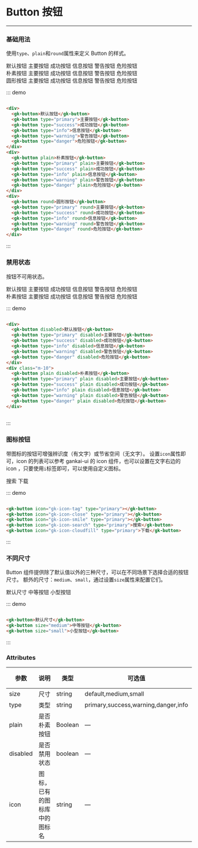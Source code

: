 # Button 按钮
----
### 基础用法
使用```type```、```plain```和```round```属性来定义 Button 的样式。

<div class="demo-block">
  <div>
    <gk-button>默认按钮</gk-button>
    <gk-button type="primary">主要按钮</gk-button>
    <gk-button type="success">成功按钮</gk-button>
    <gk-button type="info">信息按钮</gk-button>
    <gk-button type="warning">警告按钮</gk-button>
    <gk-button type="danger">危险按钮</gk-button>
  </div>
  <div class="m-10">
    <gk-button plain>朴素按钮</gk-button>
    <gk-button type="primary" plain>主要按钮</gk-button>
    <gk-button type="success" plain>成功按钮</gk-button>
    <gk-button type="info" plain>信息按钮</gk-button>
    <gk-button type="warning" plain>警告按钮</gk-button>
    <gk-button type="danger" plain>危险按钮</gk-button>
  </div>
  <div class="m-10">
    <gk-button round>圆形按钮</gk-button>
    <gk-button type="primary" round>主要按钮</gk-button>
    <gk-button type="success" round>成功按钮</gk-button>
    <gk-button type="info" round>信息按钮</gk-button>
    <gk-button type="warning" round>警告按钮</gk-button>
    <gk-button type="danger" round>危险按钮</gk-button>
  </div>
</div>

::: demo
```html

<div>
  <gk-button>默认按钮</gk-button>
  <gk-button type="primary">主要按钮</gk-button>
  <gk-button type="success">成功按钮</gk-button>
  <gk-button type="info">信息按钮</gk-button>
  <gk-button type="warning">警告按钮</gk-button>
  <gk-button type="danger">危险按钮</gk-button>
</div>
<div>
  <gk-button plain>朴素按钮</gk-button>
  <gk-button type="primary" plain>主要按钮</gk-button>
  <gk-button type="success" plain>成功按钮</gk-button>
  <gk-button type="info" plain>信息按钮</gk-button>
  <gk-button type="warning" plain>警告按钮</gk-button>
  <gk-button type="danger" plain>危险按钮</gk-button>
</div>
<div>
  <gk-button round>圆形按钮</gk-button>
  <gk-button type="primary" round>主要按钮</gk-button>
  <gk-button type="success" round>成功按钮</gk-button>
  <gk-button type="info" round>信息按钮</gk-button>
  <gk-button type="warning" round>警告按钮</gk-button>
  <gk-button type="danger" round>危险按钮</gk-button>
</div>

```
:::

### 禁用状态

按钮不可用状态。

<div class="demo-block">
  <div>
    <gk-button disabled>默认按钮</gk-button>
    <gk-button type="primary" disabled>主要按钮</gk-button>
    <gk-button type="success" disabled>成功按钮</gk-button>
    <gk-button type="info" disabled>信息按钮</gk-button>
    <gk-button type="warning" disabled>警告按钮</gk-button>
    <gk-button type="danger" disabled>危险按钮</gk-button>
  </div>
  <div class="m-10">
    <gk-button plain disabled>朴素按钮</gk-button>
    <gk-button type="primary" plain disabled>主要按钮</gk-button>
    <gk-button type="success" plain disabled>成功按钮</gk-button>
    <gk-button type="info" plain disabled>信息按钮</gk-button>
    <gk-button type="warning" plain disabled>警告按钮</gk-button>
    <gk-button type="danger" plain disabled>危险按钮</gk-button>
  </div>
</div>

::: demo
```html

<div>
  <gk-button disabled>默认按钮</gk-button>
  <gk-button type="primary" disabled>主要按钮</gk-button>
  <gk-button type="success" disabled>成功按钮</gk-button>
  <gk-button type="info" disabled>信息按钮</gk-button>
  <gk-button type="warning" disabled>警告按钮</gk-button>
  <gk-button type="danger" disabled>危险按钮</gk-button>
</div>
<div class="m-10">
  <gk-button plain disabled>朴素按钮</gk-button>
  <gk-button type="primary" plain disabled>主要按钮</gk-button>
  <gk-button type="success" plain disabled>成功按钮</gk-button>
  <gk-button type="info" plain disabled>信息按钮</gk-button>
  <gk-button type="warning" plain disabled>警告按钮</gk-button>
  <gk-button type="danger" plain disabled>危险按钮</gk-button>
</div>
  
```
:::

### 图标按钮
带图标的按钮可增强辨识度（有文字）或节省空间（无文字）。
设置```icon```属性即可，icon 的列表可以参考 gankai-ui 的 icon 组件，也可以设置在文字右边的 icon ，只要使用```i```标签即可，可以使用自定义图标。
<div class="demo-block">
  <gk-button icon="gk-icon-tag" type="primary"></gk-button>
  <gk-button icon="gk-icon-close" type="primary"></gk-button>
  <gk-button icon="gk-icon-smile" type="primary"></gk-button>
  <gk-button icon="gk-icon-search" type="primary">搜索</gk-button>
  <gk-button icon="gk-icon-cloudfill" type="primary">下载</gk-button>
</div>

::: demo
```html

<gk-button icon="gk-icon-tag" type="primary"></gk-button>
<gk-button icon="gk-icon-close" type="primary"></gk-button>
<gk-button icon="gk-icon-smile" type="primary"></gk-button>
<gk-button icon="gk-icon-search" type="primary">搜索</gk-button>
<gk-button icon="gk-icon-cloudfill" type="primary">下载</gk-button>

```
:::


### 不同尺寸

Button 组件提供除了默认值以外的三种尺寸，可以在不同场景下选择合适的按钮尺寸。
额外的尺寸：```medium```、```small```，通过设置```size```属性来配置它们。
<div class="demo-block">
  <gk-button>默认尺寸</gk-button>
  <gk-button size="medium">中等按钮</gk-button>
  <gk-button size="small">小型按钮</gk-button>
</div>

::: demo
```html

<gk-button>默认尺寸</gk-button>
<gk-button size="medium">中等按钮</gk-button>
<gk-button size="small">小型按钮</gk-button>

```
:::

### Attributes
| 参数      | 说明    | 类型      | 可选值       | 默认值   |
|---------- |-------- |---------- |-------------  |-------- |
| size     | 尺寸   | string  |   default,medium,small            |    —     |
| type     | 类型   | string    |   primary,success,warning,danger,info |     —    |
| plain     | 是否朴素按钮   | Boolean    | — | false   |
| disabled  | 是否禁用状态    | boolean   | —   | false   |
| icon  | 图标，已有的图标库中的图标名 | string   |  —  |  —  |

